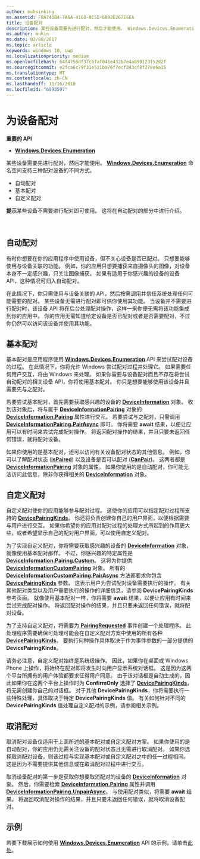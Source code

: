 ```yaml
---
author: muhsinking
ms.assetid: F8A741B4-7A6A-4160-8C5D-6B92E267E6EA
title: 设备配对
description: 某些设备需要先进行配对，然后才能使用。 Windows.Devices.Enumeration 命名空间支持使用三种不同的方式为设备配对。
ms.author: mukin
ms.date: 02/08/2017
ms.topic: article
keywords: windows 10, uwp
ms.localizationpriority: medium
ms.openlocfilehash: 64f4756df37cbfaf041e432b7e4a890123f52d2f
ms.sourcegitcommit: e2fca6c79f31e521ba76f7ecf343cf8f278e6a15
ms.translationtype: MT
ms.contentlocale: zh-CN
ms.lasthandoff: 11/16/2018
ms.locfileid: "6993597"
---
```

# <a name="pair-devices"></a>为设备配对



**重要的 API**

- [**Windows.Devices.Enumeration**](https://docs.microsoft.com/en-us/uwp/api/Windows.Devices.Enumeration)

某些设备需要先进行配对，然后才能使用。 [**Windows.Devices.Enumeration**](https://msdn.microsoft.com/library/windows/apps/BR225459) 命名空间支持三种配对设备的不同方式。

-   自动配对
-   基本配对
-   自定义配对

**提示**某些设备不需要进行配对即可使用。 这将在自动配对的部分中进行介绍。

 

## <a name="automatic-pairing"></a>自动配对


有时你想要在你的应用程序中使用设备，但不关心设备是否已配对。 只想要能够使用与设备关联的功能。 例如，你的应用只想要捕获来自摄像头的图像，对设备本身不一定感兴趣，只关注图像捕获。 如果有适用于你感兴趣的设备的设备 API，这种情况可归入自动配对。

在此情况下，你只需使用与设备关联的 API，然后按需调用并信任系统处理任何可能需要的配对。 某些设备无需进行配对即可供你使用其功能。 当设备并不需要进行配对时，该设备 API 将在后台处理配对操作，这样一来你便无需将该功能集成到你的应用中。 你的应用无需知道给定设备是否已配对或者是否需要配对，不过你仍然可以访问该设备并使用其功能。

## <a name="basic-pairing"></a>基本配对


基本配对是应用程序使用 [**Windows.Devices.Enumeration**](https://msdn.microsoft.com/library/windows/apps/BR225459) API 来尝试配对设备的过程。 在此情况下，你将允许 Windows 尝试配对过程并处理它。 如果需要任何用户交互，将由 Windows 来处理。 如果你需要与设备配对而且不存在将尝试自动配对的相关设备 API，你将使用基本配对。 你只是想要能够使用该设备并且需要先与之配对。

若要尝试基本配对，首先需要获取感兴趣的设备的 [**DeviceInformation**](https://msdn.microsoft.com/library/windows/apps/BR225393) 对象。 收到该对象后，将与属于 [**DeviceInformationPairing**](https://msdn.microsoft.com/library/windows/apps/windows.devices.enumeration.deviceinformation.pairing.aspx) 对象的 [**DeviceInformation.Pairing**](https://msdn.microsoft.com/library/windows/apps/windows.devices.enumeration.deviceinformation.pairing.aspx) 属性进行交互。 若要尝试与之配对，只需调用 [**DeviceInformationPairing.PairAsync**](https://msdn.microsoft.com/library/windows/apps/mt608800) 即可。 你将需要 **await** 结果，以便让应用可以有时间来尝试完成配对操作。 将返回配对操作的结果，并且只要未返回任何错误，就将配对设备。

如果你使用的是基本配对，还可以访问有关设备配对状态的其他信息。 例如，你可以了解配对状态 ([**IsPaired**](https://docs.microsoft.com/en-us/uwp/api/Windows.Devices.Enumeration.DeviceInformationPairing.IsPaired)) 以及设备是否可以配对 ([**CanPair**](https://docs.microsoft.com/en-us/uwp/api/Windows.Devices.Enumeration.DeviceInformationPairing.CanPair))。 这两者都是 [**DeviceInformationPairing**](https://msdn.microsoft.com/library/windows/apps/windows.devices.enumeration.deviceinformation.pairing.aspx) 对象的属性。 如果你使用的是自动配对，你可能无法访问此信息，除非你获得相关的 [**DeviceInformation**](https://msdn.microsoft.com/library/windows/apps/BR225393) 对象。

## <a name="custom-pairing"></a>自定义配对


自定义配对使你的应用能够参与配对过程。 这使你的应用可以指定配对过程所支持的 [**DevicePairingKinds**](https://msdn.microsoft.com/library/windows/apps/Mt608808)。 你还将负责创建你自己的用户界面，以便根据需要与用户进行交互。 如果你希望你的应用对配对过程的处理方式所起到的作用更大些，或者希望显示自己的配对用户界面，可以使用自定义配对。

为了实现自定义配对，你将需要获取感兴趣的设备的 [**DeviceInformation**](https://msdn.microsoft.com/library/windows/apps/BR225393) 对象，就像使用基本配对那样。 不过，你感兴趣的特定属性是 [**DeviceInformation.Pairing.Custom**](https://msdn.microsoft.com/library/windows/apps/windows.devices.enumeration.deviceinformationpairing.custom.aspx)。 这将为你提供 [**DeviceInformationCustomPairing**](https://msdn.microsoft.com/library/windows/apps/windows.devices.enumeration.deviceinformationcustompairing.aspx) 对象。 所有的 [**DeviceInformationCustomPairing.PairAsync**](https://msdn.microsoft.com/library/windows/apps/windows.devices.enumeration.deviceinformationcustompairing.pairasync.aspx) 方法都要求你包含 [**DevicePairingKinds**](https://msdn.microsoft.com/library/windows/apps/Mt608808) 参数。 这表示用户为尝试配对设备需要执行的操作。 有关其他配对类型以及用户需要执行的操作的详细信息，请参阅 **DevicePairingKinds** 参考页面。 就像使用基本配对一样，你将需要 **await** 结果，以便让应用有时间来尝试完成配对操作。 将返回配对操作的结果，并且只要未返回任何错误，就将配对设备。

为了支持自定义配对，将需要为 [**PairingRequested**](https://msdn.microsoft.com/library/windows/apps/windows.devices.enumeration.deviceinformationcustompairing.pairingrequested.aspx) 事件创建一个处理程序。 此处理程序需要确保可处理可能会在自定义配对方案中使用的所有各种 [**DevicePairingKinds**](https://msdn.microsoft.com/library/windows/apps/Mt608808)。 要执行何种操作具体取决于作为事件参数的一部分提供的 **DevicePairingKinds**。

请务必注意，自定义配对始终是系统级操作。 因此，如果你在桌面或 Windows Phone 上操作，将始终在配对即将发生时向用户显示系统对话框。 这是因为这两个平台所拥有的用户体验都要求征得用户同意。 由于该对话框是自动生成的，因此如果你在这两个平台上操作时为 **ConfirmOnly** 选择了 [**DevicePairingKinds**](https://msdn.microsoft.com/library/windows/apps/Mt608808)，将无需创建你自己的对话框。 对于其他 **DevicePairingKinds**，你将需要执行一些特殊处理，具体取决于特定 **DevicePairingKinds** 值。 有关如何针对不同的 **DevicePairingKinds** 值处理自定义配对的示例，请参阅相关示例。

## <a name="unpairing"></a>取消配对


取消配对设备仅适用于上面所述的基本配对或自定义配对方案。 如果你使用的是自动配对，你的应用仍无需关注设备的配对状态且无需进行取消配对。 如果你选择取消配对设备，则该过程与实现基本配对或自定义配对之中的任一过程相同。 这是因为不需要提供其他信息或在取消配对过程中进行交互。

取消设备配对的第一步是获取你想要取消配对的设备的 [**DeviceInformation**](https://msdn.microsoft.com/library/windows/apps/BR225393) 对象。 然后，你需要检索 [**DeviceInformation.Pairing**](https://msdn.microsoft.com/library/windows/apps/windows.devices.enumeration.deviceinformation.pairing.aspx) 属性并调用 [**DeviceInformationPairing.UnpairAsync**](https://msdn.microsoft.com/library/windows/apps/windows.devices.enumeration.deviceinformationpairing.unpairasync)。 与使用配对类似，将需要 **await** 结果。 将返回取消配对操作的结果，并且只要未返回任何错误，就将取消设备配对。

## <a name="sample"></a>示例


若要下载展示如何使用 [**Windows.Devices.Enumeration**](https://msdn.microsoft.com/library/windows/apps/BR225459) API 的示例，请单击[此处](http://go.microsoft.com/fwlink/?LinkID=620536)。

 

 

